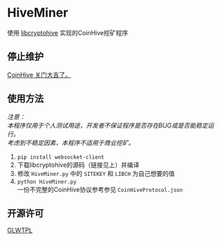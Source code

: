 # HiveMiner #
使用 [libcryptohive](https://github.com/EZForever/libcryptohive) 实现的CoinHive挖矿程序
  
## 停止维护 ##
[CoinHive 关门大吉了。](https://jsecoin.com/coinhive-closing-down/)
  
## 使用方法 ##
*注意：  
本程序仅用于个人测试用途，开发者不保证程序是否存在BUG或是否能稳定运行。  
考虑到不稳定因素，本程序不适用于商业挖矿。*  
1. `pip install websocket-client`
2. 下载libcryptohive的源码（链接见上）并编译
3. 修改 `HiveMiner.py` 中的 `SITEKEY` 和 `LIBCH` 为自己想要的值
4. `python HiveMiner.py`  
一份不完整的CoinHive协议参考参见 `CoinHiveProtocol.json`
  
## 开源许可 ##
[GLWTPL](https://github.com/me-shaon/GLWTPL/blob/master/LICENSE_zh-CN)  
